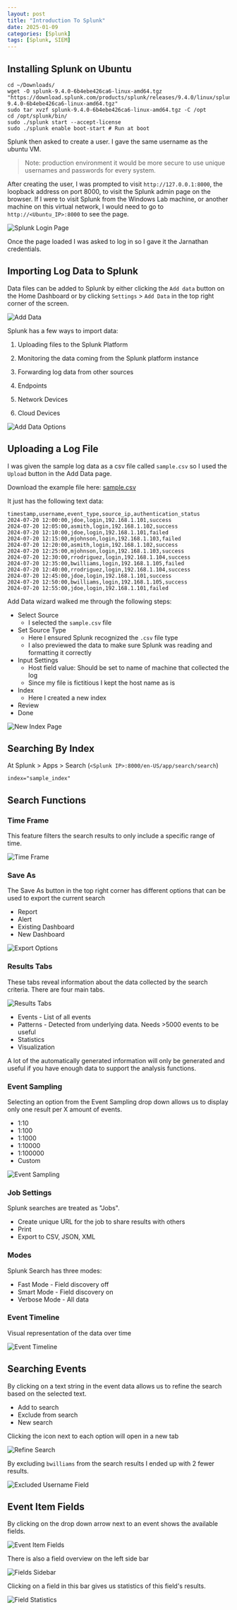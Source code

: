 ```yaml
---
layout: post
title: "Introduction To Splunk"
date: 2025-01-09
categories: [Splunk]
tags: [Splunk, SIEM]
---
```


## Installing Splunk on Ubuntu

```
cd ~/Downloads/
wget -O splunk-9.4.0-6b4ebe426ca6-linux-amd64.tgz "https://download.splunk.com/products/splunk/releases/9.4.0/linux/splunk-9.4.0-6b4ebe426ca6-linux-amd64.tgz"
sudo tar xvzf splunk-9.4.0-6b4ebe426ca6-linux-amd64.tgz -C /opt
cd /opt/splunk/bin/
sudo ./splunk start --accept-license
sudo ./splunk enable boot-start # Run at boot
```

Splunk then asked to create a user. I gave the same username as the ubuntu VM.

> Note: production environment it would be more secure to use unique usernames and passwords for every system.

After creating the user, I was prompted to visit `http://127.0.0.1:8000`, the loopback address on port 8000, to visit the Splunk admin page on the browser. If I were to visit Splunk from the Windows Lab machine, or another machine on this virtual network, I would need to go to `http://<Ubuntu_IP>:8000` to see the page.

![Splunk Login Page](/assets/img/posts/2025-01-09-Introduction-To-Splunk/image-1.png)

Once the page loaded I was asked to log in so I gave it the Jarnathan credentials.

## Importing Log Data to Splunk

Data files can be added to Splunk by either clicking the `Add data` button on the Home Dashboard or by clicking `Settings` > `Add Data` in the top right corner of the screen.

![Add Data](/assets/img/posts/2025-01-09-Introduction-To-Splunk/image-2.png)

Splunk has a few ways to import data:

1. Uploading files to the Splunk Platform
2. Monitoring the data coming from the Splunk platform instance
3. Forwarding log data from other sources

1. Endpoints
2. Network Devices
3. Cloud Devices

![Add Data Options](/assets/img/posts/2025-01-09-Introduction-To-Splunk/image-3.png)

## Uploading a Log File

I was given the sample log data as a csv file called `sample.csv` so I used the `Upload` button in the Add Data page.

Download the example file here: [sample.csv](/assets/img/posts/2025-01-09-Introduction-To-Splunk/sample.csv)

It just has the following text data:

```
timestamp,username,event_type,source_ip,authentication_status
2024-07-20 12:00:00,jdoe,login,192.168.1.101,success
2024-07-20 12:05:00,asmith,login,192.168.1.102,success
2024-07-20 12:10:00,jdoe,login,192.168.1.101,failed
2024-07-20 12:15:00,mjohnson,login,192.168.1.103,failed
2024-07-20 12:20:00,asmith,login,192.168.1.102,success
2024-07-20 12:25:00,mjohnson,login,192.168.1.103,success
2024-07-20 12:30:00,rrodriguez,login,192.168.1.104,success
2024-07-20 12:35:00,bwilliams,login,192.168.1.105,failed
2024-07-20 12:40:00,rrodriguez,login,192.168.1.104,success
2024-07-20 12:45:00,jdoe,login,192.168.1.101,success
2024-07-20 12:50:00,bwilliams,login,192.168.1.105,success
2024-07-20 12:55:00,jdoe,login,192.168.1.101,failed
```

Add Data wizard walked me through the following steps:

- Select Source
	- I selected the `sample.csv` file
- Set Source Type
	- Here I ensured Splunk recognized the `.csv` file type
	- I also previewed the data to make sure Splunk was reading and formatting it correctly
- Input Settings
	- Host field value: Should be set to name of machine that collected the log
	- Since my file is fictitious I kept the host name as is
- Index
	- Here I created a new index
- Review
- Done

![New Index Page](/assets/img/posts/2025-01-09-Introduction-To-Splunk/image-4.png)

## Searching By Index

At Splunk > Apps > Search (`<Splunk IP>:8000/en-US/app/search/search`)

```
index="sample_index"
```
## Search Functions

### Time Frame
This feature filters the search results to only include a specific range of time.

![Time Frame](/assets/img/posts/2025-01-09-Introduction-To-Splunk/image-5.png)

### Save As
The Save As button in the top right corner has different options that can be used to export the current search

- Report
- Alert
- Existing Dashboard
- New Dashboard

![Export Options](/assets/img/posts/2025-01-09-Introduction-To-Splunk/image-6.png)

### Results Tabs
These tabs reveal information about the data collected by the search criteria. There are four main tabs.

![Results Tabs](/assets/img/posts/2025-01-09-Introduction-To-Splunk/image-7.png)

- Events - List of all events
- Patterns - Detected from underlying data. Needs >5000 events to be useful
- Statistics
- Visualization

A lot of the automatically generated information will only be generated and useful if you have enough data to support the analysis functions.

### Event Sampling

Selecting an option from the Event Sampling drop down allows us to display only one result per X amount of events.

- 1:10
- 1:100
- 1:1000
- 1:10000
- 1:100000
- Custom

![Event Sampling](/assets/img/posts/2025-01-09-Introduction-To-Splunk/image-8.png)

### Job Settings

Splunk searches are treated as "Jobs".

- Create unique URL for the job to share results with others
- Print
- Export to CSV, JSON, XML

### Modes

Splunk Search has three modes:
- Fast Mode - Field discovery off
- Smart Mode - Field discovery on
- Verbose Mode - All data

### Event Timeline

Visual representation of the data over time


![Event Timeline](/assets/img/posts/2025-01-09-Introduction-To-Splunk/image-9.png)

## Searching Events

By clicking on a text string in the event data allows us to refine the search based on the selected text.

- Add to search
- Exclude from search
- New search

Clicking the icon next to each option will open in a new tab

![Refine Search](/assets/img/posts/2025-01-09-Introduction-To-Splunk/image-10.png)

By excluding `bwilliams` from the search results I ended up with 2 fewer results.

![Excluded Username Field](/assets/img/posts/2025-01-09-Introduction-To-Splunk/image-11.png)

## Event Item Fields
By clicking on the drop down arrow next to an event shows the available fields.

![Event Item Fields](/assets/img/posts/2025-01-09-Introduction-To-Splunk/image-12.png)

There is also a field overview on the left side bar

![Fields Sidebar](/assets/img/posts/2025-01-09-Introduction-To-Splunk/image-13.png)

Clicking on a field in this bar gives us statistics of this field's results.

![Field Statistics](/assets/img/posts/2025-01-09-Introduction-To-Splunk/image-14.png)
